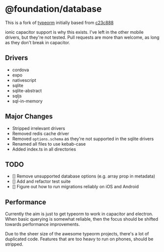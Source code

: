 # @foundation/database

This is a fork of [typeorm](https://github.com/typeorm/typeorm) initially based from [c23c888](https://github.com/typeorm/typeorm/commit/c23c88802cee33e377bc2ce85ed9aa2e6e1c14c8)

ionic capacitor support is why this exists. I've left in the other mobile drivers, but they're not tested.
Pull requests are more than welcome, as long as they don't break in capacitor.

## Drivers

+ cordova
+ expo
+ nativescript
+ sqlite
+ sqlite-abstract
+ sqljs
+ sql-in-memory

## Major Changes

+ Stripped irrelevant drivers
+ Removed redis cache driver
+ Removed `options.schema` as they're not supported in the sqlite drivers
+ Renamed all files to use kebab-case
+ Added index.ts in all directories

## TODO

+ [] Remove unsupported database options (e.g. array prop in metadata)
+ [] Add and refactor test suite
+ [] Figure out how to run migrations reliably on iOS and Android

## Performance

Currently the aim is just to get typeorm to work in capacitor and electron.
When basic querying is somewhat reliable, then the focus should be shifted towards performance improvements.

Due to the sheer size of the awesome typeorm projects, there's a lot of duplicated code.
Features that are too heavy to run on phones, should be stripped.
